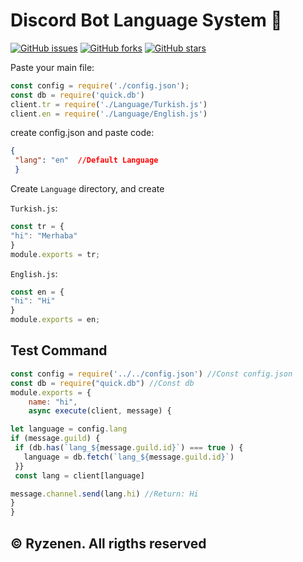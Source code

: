 # Discord Bot Language System 📢

[![GitHub issues](https://img.shields.io/github/issues/ryzenen/Discord-Bot-Language-System.svg)](https://github.com/ryzenen/Discord-Bot-Language-System/issues) [![GitHub forks](https://img.shields.io/github/forks/ryzenen/Discord-Bot-Language-System.svg)](https://github.com/ryzenen/Discord-Bot-Language-System/network) [![GitHub stars](https://img.shields.io/github/stars/ryzenen/Discord-Bot-Language-System.svg)](https://github.com/ryzenen/Discord-Bot-Language-System/stargazers)

Paste your main file:

```js
const config = require('./config.json');
const db = require('quick.db')
client.tr = require('./Language/Turkish.js')
client.en = require('./Language/English.js')
```

create config.json and paste code:
```json
{
 "lang": "en"  //Default Language
 }
 ```
 
Create `Language` directory, and create
 
`Turkish.js`:
```js
const tr = {
"hi": "Merhaba"
}
module.exports = tr;
```

`English.js`:
```js
const en = {
"hi": "Hi"
}
module.exports = en;
```

## Test Command
```js
const config = require('../../config.json') //Const config.json
const db = require("quick.db") //Const db
module.exports = {
    name: "hi",
    async execute(client, message) {  

let language = config.lang
if (message.guild) {
 if (db.has(`lang_${message.guild.id}`) === true ) {
   language = db.fetch(`lang_${message.guild.id}`)
 }}
 const lang = client[language]

message.channel.send(lang.hi) //Return: Hi 
}
}
```

## © Ryzenen. All rigths reserved
